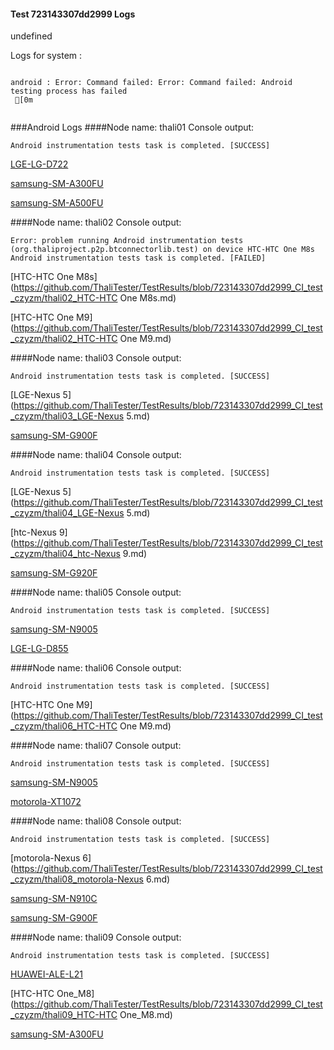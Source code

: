 #### Test 723143307dd2999 Logs

undefined

Logs for system : 
```

android : Error: Command failed: Error: Command failed: Android testing process has failed
 [0m


```
###Android Logs
####Node name: thali01
Console output:
```
Android instrumentation tests task is completed. [SUCCESS]
```
[LGE-LG-D722](https://github.com/ThaliTester/TestResults/blob/723143307dd2999_CI_test_czyzm/thali01_LGE-LG-D722.md)

[samsung-SM-A300FU](https://github.com/ThaliTester/TestResults/blob/723143307dd2999_CI_test_czyzm/thali01_samsung-SM-A300FU.md)

[samsung-SM-A500FU](https://github.com/ThaliTester/TestResults/blob/723143307dd2999_CI_test_czyzm/thali01_samsung-SM-A500FU.md)

####Node name: thali02
Console output:
```
Error: problem running Android instrumentation tests (org.thaliproject.p2p.btconnectorlib.test) on device HTC-HTC One M8s 
Android instrumentation tests task is completed. [FAILED]
```
[HTC-HTC One M8s](https://github.com/ThaliTester/TestResults/blob/723143307dd2999_CI_test_czyzm/thali02_HTC-HTC One M8s.md)

[HTC-HTC One M9](https://github.com/ThaliTester/TestResults/blob/723143307dd2999_CI_test_czyzm/thali02_HTC-HTC One M9.md)

####Node name: thali03
Console output:
```
Android instrumentation tests task is completed. [SUCCESS]
```
[LGE-Nexus 5](https://github.com/ThaliTester/TestResults/blob/723143307dd2999_CI_test_czyzm/thali03_LGE-Nexus 5.md)

[samsung-SM-G900F](https://github.com/ThaliTester/TestResults/blob/723143307dd2999_CI_test_czyzm/thali03_samsung-SM-G900F.md)

####Node name: thali04
Console output:
```
Android instrumentation tests task is completed. [SUCCESS]
```
[LGE-Nexus 5](https://github.com/ThaliTester/TestResults/blob/723143307dd2999_CI_test_czyzm/thali04_LGE-Nexus 5.md)

[htc-Nexus 9](https://github.com/ThaliTester/TestResults/blob/723143307dd2999_CI_test_czyzm/thali04_htc-Nexus 9.md)

[samsung-SM-G920F](https://github.com/ThaliTester/TestResults/blob/723143307dd2999_CI_test_czyzm/thali04_samsung-SM-G920F.md)

####Node name: thali05
Console output:
```
Android instrumentation tests task is completed. [SUCCESS]
```
[samsung-SM-N9005](https://github.com/ThaliTester/TestResults/blob/723143307dd2999_CI_test_czyzm/thali05_samsung-SM-N9005.md)

[LGE-LG-D855](https://github.com/ThaliTester/TestResults/blob/723143307dd2999_CI_test_czyzm/thali05_LGE-LG-D855.md)

####Node name: thali06
Console output:
```
Android instrumentation tests task is completed. [SUCCESS]
```
[HTC-HTC One M9](https://github.com/ThaliTester/TestResults/blob/723143307dd2999_CI_test_czyzm/thali06_HTC-HTC One M9.md)

####Node name: thali07
Console output:
```
Android instrumentation tests task is completed. [SUCCESS]
```
[samsung-SM-N9005](https://github.com/ThaliTester/TestResults/blob/723143307dd2999_CI_test_czyzm/thali07_samsung-SM-N9005.md)

[motorola-XT1072](https://github.com/ThaliTester/TestResults/blob/723143307dd2999_CI_test_czyzm/thali07_motorola-XT1072.md)

####Node name: thali08
Console output:
```
Android instrumentation tests task is completed. [SUCCESS]
```
[motorola-Nexus 6](https://github.com/ThaliTester/TestResults/blob/723143307dd2999_CI_test_czyzm/thali08_motorola-Nexus 6.md)

[samsung-SM-N910C](https://github.com/ThaliTester/TestResults/blob/723143307dd2999_CI_test_czyzm/thali08_samsung-SM-N910C.md)

[samsung-SM-G900F](https://github.com/ThaliTester/TestResults/blob/723143307dd2999_CI_test_czyzm/thali08_samsung-SM-G900F.md)

####Node name: thali09
Console output:
```
Android instrumentation tests task is completed. [SUCCESS]
```
[HUAWEI-ALE-L21](https://github.com/ThaliTester/TestResults/blob/723143307dd2999_CI_test_czyzm/thali09_HUAWEI-ALE-L21.md)

[HTC-HTC One_M8](https://github.com/ThaliTester/TestResults/blob/723143307dd2999_CI_test_czyzm/thali09_HTC-HTC One_M8.md)

[samsung-SM-A300FU](https://github.com/ThaliTester/TestResults/blob/723143307dd2999_CI_test_czyzm/thali09_samsung-SM-A300FU.md)




